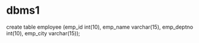 # dbms1
create table employee
(emp_id int(10),
emp_name varchar(15),
emp_deptno int(10),
emp_city varchar(15));
